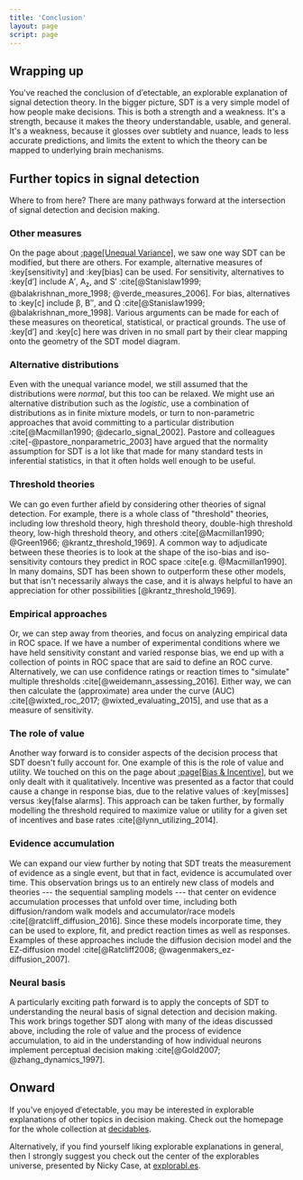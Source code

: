 ```yaml
---
title: 'Conclusion'
layout: page
script: page
---
```


## Wrapping up

You've reached the conclusion of <span class="detectable"><span class="math-var">d′</span>ete<span
class="math-var">c</span>table</span>, an explorable explanation of signal detection theory. In the
bigger picture, SDT is a very simple model of how people make decisions. This is both a strength and
a weakness. It's a strength, because it makes the theory understandable, usable, and general. It's a
weakness, because it glosses over subtlety and nuance, leads to less accurate predictions, and
limits the extent to which the theory can be mapped to underlying brain mechanisms.

## Further topics in signal detection

Where to from here? There are many pathways forward at the intersection of signal detection and
decision making.

### Other measures

On the page about [:page[Unequal Variance]](unequal.html), we saw one way SDT can be modified, but
there are others. For example, alternative measures of :key[sensitivity] and :key[bias] can be used.
For sensitivity, alternatives to :key[<span class="math-var">d′</span>] include <span
class="math-var">A′</span>, <span class="math-var">A<sub>z</sub></span>, and <span
class="math-var">S′</span> :cite[@Stanislaw1999; @balakrishnan_more_1998; @verde_measures_2006]. For
bias, alternatives to :key[<span class="math-var">c</span>] include <span class="math-var">β</span>,
<span class="math-var">B′′</span>, and <span class="math-var">Ω</span> :cite[@Stanislaw1999;
@balakrishnan_more_1998]. Various arguments can be made for each of these measures on theoretical,
statistical, or practical grounds. The use of :key[<span class="math-var">d′</span>] and :key[<span
class="math-var">c</span>] here was driven in no small part by their clear mapping onto the geometry
of the SDT model diagram.

### Alternative distributions

Even with the unequal variance model, we still assumed that the distributions were *normal*, but
this too can be relaxed. We might use an alternative distribution such as the *logistic*, use a
combination of distributions as in finite mixture models, or turn to non-parametric approaches that
avoid committing to a particular distribution :cite[@Macmillan1990; @decarlo_signal_2002]. Pastore
and colleagues :cite[-@pastore_nonparametric_2003] have argued that the normality assumption for SDT
is a lot like that made for many standard tests in inferential statistics, in that it often holds
well enough to be useful.

### Threshold theories

We can go even further afield by considering other theories of signal detection. For example, there
is a whole class of "threshold" theories, including low threshold theory, high threshold theory,
double-high threshold theory, low-high threshold theory, and others :cite[@Macmillan1990;
@Green1966; @krantz_threshold_1969]. A common way to adjudicate between these theories is to look at
the shape of the iso-bias and iso-sensitivity contours they predict in ROC space :cite[e.g.
@Macmillan1990]. In many domains, SDT has been shown to outperform these other models, but that
isn't necessarily always the case, and it is always helpful to have an appreciation for other
possibilities [@krantz_threshold_1969].

### Empirical approaches

Or, we can step away from theories, and focus on analyzing empirical data in ROC space. If we have a
number of experimental conditions where we have held sensitivity constant and varied response bias,
we end up with a collection of points in ROC space that are said to define an ROC curve.
Alternatively, we can use confidence ratings or reaction times to "simulate" multiple thresholds
:cite[@weidemann_assessing_2016]. Either way, we can then calculate the (approximate) area under the
curve (AUC) :cite[@wixted_roc_2017; @wixted_evaluating_2015], and use that as a measure of
sensitivity. 

### The role of value

Another way forward is to consider aspects of the decision process that SDT doesn't fully account
for. One example of this is the role of value and utility. We touched on this on the page about
[:page[Bias & Incentive]](incentive.html), but we only dealt with it qualitatively. Incentive was
presented as a factor that could cause a change in response bias, due to the relative values of
:key[misses] versus :key[false alarms]. This approach can be taken further, by formally modelling
the threshold required to maximize value or utility for a given set of incentives and base rates
:cite[@lynn_utilizing_2014].

### Evidence accumulation

We can expand our view further by noting that SDT treats the measurement of evidence as a single
event, but that in fact, evidence is accumulated over time. This observation brings us to an
entirely new class of models and theories --- the sequential sampling models --- that center on
evidence accumulation processes that unfold over time, including both diffusion/random walk models
and accumulator/race models :cite[@ratcliff_diffusion_2016]. Since these models incorporate time,
they can be used to explore, fit, and predict reaction times as well as responses. Examples of these
approaches include the diffusion decision model and the EZ-diffusion model :cite[@Ratcliff2008;
@wagenmakers_ez-diffusion_2007].

### Neural basis

A particularly exciting path forward is to apply the concepts of SDT to understanding the neural
basis of signal detection and decision making. This work brings together SDT along with many of the
ideas discussed above, including the role of value and the process of evidence accumulation, to aid
in the understanding of how individual neurons implement perceptual decision making :cite[@Gold2007;
@zhang_dynamics_1997].

## Onward

If you've enjoyed <span class="detectable"><span class="math-var">d′</span>ete<span
class="math-var">c</span>table</span>, you may be interested in explorable explanations of other
topics in decision making. Check out the homepage for the whole collection at [<span
class="decidables">decidables</span>](../).

Alternatively, if you find yourself liking explorable explanations in general, then I strongly
suggest you check out the center of the explorables universe, presented by Nicky Case, at
[explorabl.es](https://explorabl.es/).
